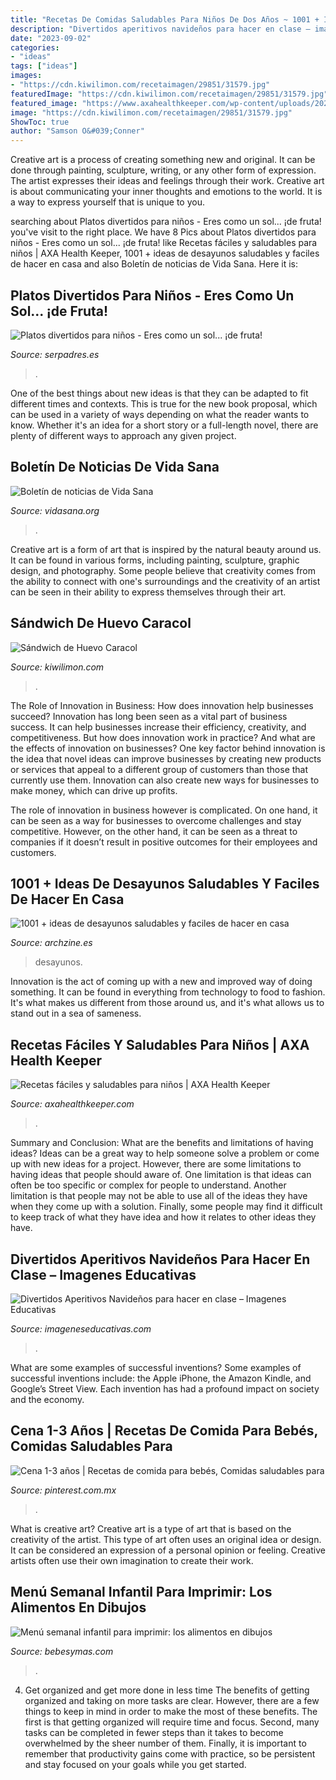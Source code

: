```yaml
---
title: "Recetas De Comidas Saludables Para Niños De Dos Años ~ 1001 + Ideas De Desayunos Saludables Y Faciles De Hacer En Casa"
description: "Divertidos aperitivos navideños para hacer en clase – imagenes educativas"
date: "2023-09-02"
categories:
- "ideas"
tags: ["ideas"]
images:
- "https://cdn.kiwilimon.com/recetaimagen/29851/31579.jpg"
featuredImage: "https://cdn.kiwilimon.com/recetaimagen/29851/31579.jpg"
featured_image: "https://www.axahealthkeeper.com/wp-content/uploads/2020/09/Recetas-faciles-y-saludables-para-ninos.png"
image: "https://cdn.kiwilimon.com/recetaimagen/29851/31579.jpg"
ShowToc: true
author: "Samson O&#039;Conner"
---
```



Creative art is a process of creating something new and original. It can be done through painting, sculpture, writing, or any other form of expression. The artist expresses their ideas and feelings through their work. Creative art is about communicating your inner thoughts and emotions to the world. It is a way to express yourself that is unique to you.

	

		
searching about Platos divertidos para niños - Eres como un sol... ¡de fruta! you've visit to the right place. We have 8 Pics about Platos divertidos para niños - Eres como un sol... ¡de fruta! like Recetas fáciles y saludables para niños | AXA Health Keeper, 1001 + ideas de desayunos saludables y faciles de hacer en casa and also Boletín de noticias de Vida Sana. Here it is:
		
    
## Platos Divertidos Para Niños - Eres Como Un Sol... ¡de Fruta!

<img loading=lazy src="https://estaticos.serpadres.es/uploads/images/gallery/5628a3413eafe866689e2f9b/istock-000023687953-medium_1.jpg" onerror="this.onerror=null;this.src='https://tse1.mm.bing.net/th?id=OIP.jZXoV9eU5iUVuSTkTB7yeQHaFj&amp;pid=15.1';" alt="Platos divertidos para niños - Eres como un sol... ¡de fruta!">

_Source: serpadres.es_

>. 

	

One of the best things about new ideas is that they can be adapted to fit different times and contexts. This is true for the new book proposal, which can be used in a variety of ways depending on what the reader wants to know. Whether it's an idea for a short story or a full-length novel, there are plenty of different ways to approach any given project.

    
## Boletín De Noticias De Vida Sana

<img loading=lazy src="https://vidasana.org/archivos/archivos/imagenes/Miayuno-imagen_toma_de_caldo.jpeg" onerror="this.onerror=null;this.src='https://tse2.mm.bing.net/th?id=OIP.6dQaR0TGHWo9v9-g3PhgEQHaE7&amp;pid=15.1';" alt="Boletín de noticias de Vida Sana">

_Source: vidasana.org_

>. 

	

Creative art is a form of art that is inspired by the natural beauty around us. It can be found in various forms, including painting, sculpture, graphic design, and photography. Some people believe that creativity comes from the ability to connect with one's surroundings and the creativity of an artist can be seen in their ability to express themselves through their art.

    
## Sándwich De Huevo Caracol

<img loading=lazy src="https://cdn.kiwilimon.com/recetaimagen/29851/31579.jpg" onerror="this.onerror=null;this.src='https://tse2.mm.bing.net/th?id=OIP.UP2oZPanLaPQ3AcM2MmyAwHaE8&amp;pid=15.1';" alt="Sándwich de Huevo Caracol">

_Source: kiwilimon.com_

>. 

	

The Role of Innovation in Business: How does innovation help businesses succeed?
Innovation has long been seen as a vital part of business success. It can help businesses increase their efficiency, creativity, and competitiveness. But how does innovation work in practice? And what are the effects of innovation on businesses?
One key factor behind innovation is the idea that novel ideas can improve businesses by creating new products or services that appeal to a different group of customers than those that currently use them. Innovation can also create new ways for businesses to make money, which can drive up profits.

The role of innovation in business however is complicated. On one hand, it can be seen as a way for businesses to overcome challenges and stay competitive. However, on the other hand, it can be seen as a threat to companies if it doesn’t result in positive outcomes for their employees and customers.

    
## 1001 + Ideas De Desayunos Saludables Y Faciles De Hacer En Casa

<img loading=lazy src="https://archzine.es/wp-content/uploads/2020/04/1-geniales-ideas-de-menu-para-niños-de-7-a-12-años-10-platos-saludables-faciles-de-hacer-en-casa-fotos-de-platos-caseros.jpg" onerror="this.onerror=null;this.src='https://tse2.mm.bing.net/th?id=OIP.aeG3Re-xYwnFcqjT4pnILgHaLH&amp;pid=15.1';" alt="1001 + ideas de desayunos saludables y faciles de hacer en casa">

_Source: archzine.es_

>desayunos. 

	

Innovation is the act of coming up with a new and improved way of doing something. It can be found in everything from technology to food to fashion. It's what makes us different from those around us, and it's what allows us to stand out in a sea of sameness.

    
## Recetas Fáciles Y Saludables Para Niños | AXA Health Keeper

<img loading=lazy src="https://www.axahealthkeeper.com/wp-content/uploads/2020/09/Recetas-faciles-y-saludables-para-ninos.png" onerror="this.onerror=null;this.src='https://tse4.mm.bing.net/th?id=OIP.C88YPrtk_nYY5RFMtQ7rsAHaEK&amp;pid=15.1';" alt="Recetas fáciles y saludables para niños | AXA Health Keeper">

_Source: axahealthkeeper.com_

>. 

	

Summary and Conclusion: What are the benefits and limitations of having ideas?
Ideas can be a great way to help someone solve a problem or come up with new ideas for a project. However, there are some limitations to having ideas that people should aware of. One limitation is that ideas can often be too specific or complex for people to understand. Another limitation is that people may not be able to use all of the ideas they have when they come up with a solution. Finally, some people may find it difficult to keep track of what they have idea and how it relates to other ideas they have.

    
## Divertidos Aperitivos Navideños Para Hacer En Clase – Imagenes Educativas

<img loading=lazy src="https://www.imageneseducativas.com/wp-content/uploads/2014/12/Collage-aperitivos.jpg" onerror="this.onerror=null;this.src='https://tse3.mm.bing.net/th?id=OIP.7za4MHturpnrhKf8dnCodwHaFA&amp;pid=15.1';" alt="Divertidos Aperitivos Navideños para hacer en clase – Imagenes Educativas">

_Source: imageneseducativas.com_

>. 

	

What are some examples of successful inventions?
Some examples of successful inventions include: the Apple iPhone, the Amazon Kindle, and Google’s Street View. Each invention has had a profound impact on society and the economy.

    
## Cena 1-3 Años | Recetas De Comida Para Bebés, Comidas Saludables Para

<img loading=lazy src="https://i.pinimg.com/originals/83/74/07/837407d3d0b26fab15ef01b57d80cc23.jpg" onerror="this.onerror=null;this.src='https://tse4.mm.bing.net/th?id=OIP.gZ4bH9PB01R8LRwNBCtHCQHaHa&amp;pid=15.1';" alt="Cena 1-3 años | Recetas de comida para bebés, Comidas saludables para">

_Source: pinterest.com.mx_

>. 

	

What is creative art?
Creative art is a type of art that is based on the creativity of the artist. This type of art often uses an original idea or design. It can be considered an expression of a personal opinion or feeling. Creative artists often use their own imagination to create their work.

    
## Menú Semanal Infantil Para Imprimir: Los Alimentos En Dibujos

<img loading=lazy src="https://i.blogs.es/5efbd8/menudibujos2500/450_1000.jpeg" onerror="this.onerror=null;this.src='https://tse4.mm.bing.net/th?id=OIP.3WPbqDizjZ-mjtMjvbv7awHaFa&amp;pid=15.1';" alt="Menú semanal infantil para imprimir: los alimentos en dibujos">

_Source: bebesymas.com_

>. 

	

4) Get organized and get more done in less time
The benefits of getting organized and taking on more tasks are clear. However, there are a few things to keep in mind in order to make the most of these benefits. The first is that getting organized will require time and focus. Second, many tasks can be completed in fewer steps than it takes to become overwhelmed by the sheer number of them. Finally, it is important to remember that productivity gains come with practice, so be persistent and stay focused on your goals while you get started.

